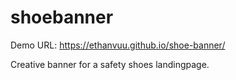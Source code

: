 # shoebanner

Demo URL: <a src="https://ethanvuu.github.io/shoe-banner/"> https://ethanvuu.github.io/shoe-banner/ </a>

Creative banner for a safety shoes landingpage.
